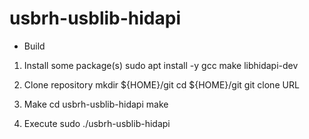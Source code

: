 # usbrh-usblib-hidapi

+ Build
1. Install some package(s)
sudo apt install -y gcc make libhidapi-dev

1. Clone repository
mkdir ${HOME}/git
cd ${HOME}/git
git clone URL

1. Make
cd usbrh-usblib-hidapi
make

1. Execute
sudo ./usbrh-usblib-hidapi
